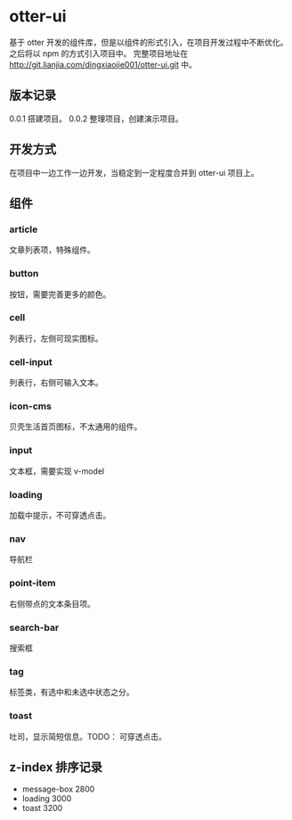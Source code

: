 # otter-ui

基于 otter 开发的组件库，但是以组件的形式引入，在项目开发过程中不断优化。之后将以 npm 的方式引入项目中。
完整项目地址在 http://git.lianjia.com/dingxiaojie001/otter-ui.git 中。

## 版本记录

0.0.1 搭建项目。
0.0.2 整理项目，创建演示项目。

## 开发方式

在项目中一边工作一边开发，当稳定到一定程度合并到 otter-ui 项目上。

## 组件

### article

文章列表项，特殊组件。

### button

按钮，需要完善更多的颜色。

### cell

列表行，左侧可现实图标。

### cell-input

列表行，右侧可输入文本。

### icon-cms

贝壳生活首页图标，不太通用的组件。

### input

文本框，需要实现 v-model

### loading

加载中提示，不可穿透点击。

### nav

导航栏

### point-item

右侧带点的文本条目项。

### search-bar

搜索框

### tag

标签类，有选中和未选中状态之分。

### toast

吐司，显示简短信息。TODO： 可穿透点击。

## z-index 排序记录

* message-box 2800
* loading 3000
* toast 3200